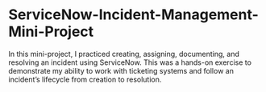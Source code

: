 # ServiceNow-Incident-Management-Mini-Project
In this mini-project, I practiced creating, assigning, documenting, and resolving an incident using ServiceNow. This was a hands-on exercise to demonstrate my ability to work with ticketing systems and follow an incident’s lifecycle from creation to resolution.
